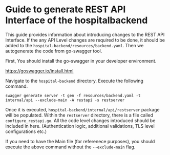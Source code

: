 # Guide to generate REST API Interface of the hospitalbackend

This guide provides information about introducing changes to the REST API Interface. If the any API Level changes are required to be done, it should be added to the `hospital-backend/resources/backend.yaml`. Then we autogenerate the code from go-swagger tool.

First, You should install the go-swagger in your developer environment.

https://goswagger.io/install.html

Navigate to the `hospital-backend` directory. Execute the following command. 

```
swagger generate server -t gen -f resources/backend.yaml -t internal/api --exclude-main -A restapi -s restserver
```

Once it is executed, `hospital-backend/internal/api/restserver` package will be populated. Within the `restserver` directory, there is a file called `configure_restapi.go`. All the code level changes introduced should be included in here. (Authentication logic, additional validations, TLS level configurations etc.)

If you need to have the Main file (for referenece purposes), you should execute the above command without the `--exclude-main` flag.
